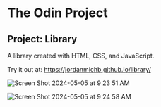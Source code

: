 # The Odin Project

## Project: Library

A library created with HTML, CSS, and JavaScript.

Try it out at: https://jordanmichb.github.io/library/

![Screen Shot 2024-05-05 at 9 23 51 AM](https://github.com/jordanmichb/library/assets/95947696/c0257be5-d1ab-4fcf-af72-fd1e38298fbe)

![Screen Shot 2024-05-05 at 9 24 58 AM](https://github.com/jordanmichb/library/assets/95947696/4919fc71-f3c8-4e59-bca2-7fd828bf9e06)
